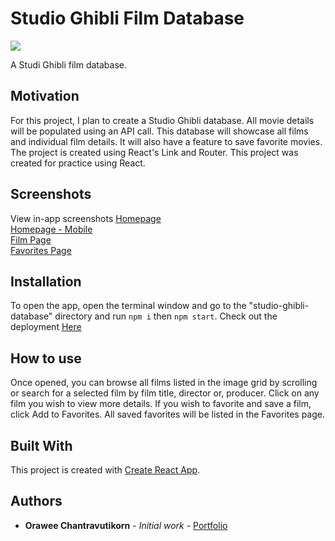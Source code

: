 # Studio Ghibli Film Database

![](https://64.media.tumblr.com/tumblr_m3pgy2JaCb1qe1qcjo2_250.gifv)

A Studi Ghibli film database.

## Motivation

For this project, I plan to create a Studio Ghibli database. All movie details will be populated using an API call. This database will showcase all films and individual film details. It will also have a feature to save favorite movies. The project is created using React's Link and Router. This project was created for practice using React.

## Screenshots

View in-app screenshots 
[Homepage](https://res.cloudinary.com/orawee/image/upload/v1636126672/StudioGhibli/Screen_Shot_2021-11-05_at_8.31.51_AM_fcadud.png)<br>
[Homepage - Mobile](https://res.cloudinary.com/orawee/image/upload/v1636126671/StudioGhibli/Screen_Shot_2021-11-05_at_8.31.33_AM_l5oxso.png)<br>
[Film Page](https://res.cloudinary.com/orawee/image/upload/v1636126672/StudioGhibli/Screen_Shot_2021-11-05_at_8.33.34_AM_qtbyni.png)<br>
[Favorites Page](https://res.cloudinary.com/orawee/image/upload/v1636126673/StudioGhibli/Screen_Shot_2021-11-05_at_8.34.49_AM_otblhm.png)

## Installation

To open the app, open the terminal window and go to the "studio-ghibli-database" directory and run `npm i` then `npm start`. Check out the deployment [Here](https://oraweechan.github.io/studio-ghibli-database/#/)

## How to use
Once opened, you can browse all films listed in the image grid by scrolling or search for a selected film by film title, director or, producer. Click on any film you wish to view more details. If you wish to favorite and save a film, click Add to Favorites. All saved favorites will be listed in the Favorites page.



## Built With

This project is created with [Create React App](https://github.com/facebook/create-react-app).

## Authors

* **Orawee Chantravutikorn** - *Initial work* - [Portfolio](https://oraweechan.github.io/)

